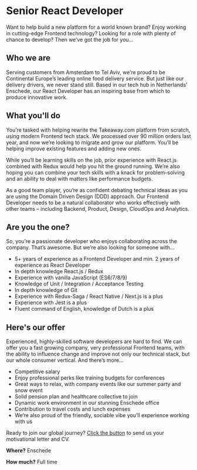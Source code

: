 # Senior React Developer

Want to help build a new platform for a world known brand? Enjoy working in cutting-edge Frontend technology? Looking for a role with plenty of chance to develop? Then we’ve got the job for you…

## Who we are
Serving customers from Amsterdam to Tel Aviv, we’re proud to be Continental Europe’s leading online food delivery service. But just like our delivery drivers, we never stand still. Based in our tech hub in Netherlands’ Enschede, our React Developer has an inspiring base from which to produce innovative work.

## What you'll do
You’re tasked with helping rewrite the Takeaway.com platform from scratch, using modern Frontend tech stack. We processed over 90 million orders last year, and now we’re looking to migrate and grow our platform. You’ll be helping improve existing features and adding new ones.

While you’ll be learning skills on the job, prior experience with React.js combined with Redux would help you hit the ground running. We’re also hoping you can combine your tech skills with a knack for problem-solving and an ability to deal with matters like performance budgets.

As a good team player, you’re as confident debating technical ideas as you are using the Domain Driven Design (DDD) approach. Our Frontend Developer needs to be a natural collaborator who works effectively with other teams – including Backend, Product, Design, CloudOps and Analytics.

## Are you the one?
So, you’re a passionate developer who enjoys collaborating across the company. That’s
awesome. But we’re also looking for someone with…

- 5+ years of experience as a Frontend Developer and min. 2 years of experience as React Developer
- In depth knowledge React.js / Redux
- Experience with vanilla JavaScript (ES6/7/8/9)
- Knowledge of Unit / Integration / Acceptance Testing
- In depth knowledge of Git
- Experience with Redux-Saga / React Native / Next.js is a plus
- Experience with Jest is a plus
- Fluent command of English, knowledge of Dutch is a plus

## Here's our offer
Experienced, highly-skilled software developers are hard to find. We can offer you a fast growing company, very professional Frontend teams, with the ability to influence change and improve not only our technical stack, but our whole consumer vertical. And there’s more...

- Competitive salary
- Enjoy professional perks like training budgets for conferences
- Great ways to relax, with company events like our summer party and snow event
- Solid pension plan and healthcare collective to join
- Dynamic work environment in our stunning Enschede office
- Contribution to travel costs and lunch expenses
- We’re also proud of the friendly, sociable vibe you’ll experience working with us

Ready to join our global journey? [Click the button](https://www.takeaway.com/jobs/vacancy/vacancy-senior-react-developer) to send us your motivational letter and CV.


**Where?** Enschede

**How much?** Full time
